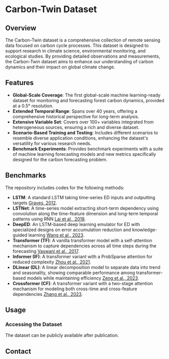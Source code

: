 # Carbon-Twin Dataset

## Overview
The Carbon-Twin dataset is a comprehensive collection of remote sensing data focused on carbon cycle processes. This dataset is designed to support research in climate science, environmental monitoring, and ecological studies. By providing detailed observations and measurements, the Carbon-Twin dataset aims to enhance our understanding of carbon dynamics and their impact on global climate change.

## Features
- **Global-Scale Coverage**: The first global-scale machine learning-ready dataset for monitoring and forecasting forest carbon dynamics, provided at a 0.5° resolution.
- **Extended Temporal Range**: Spans over 40 years, offering a comprehensive historical perspective for long-term analysis.
- **Extensive Variable Set**: Covers over 100+ variables integrated from heterogeneous sources, ensuring a rich and diverse dataset.
- **Scenario-Based Training and Testing**: Includes different scenarios to resemble diverse application conditions, enhancing the dataset's versatility for various research needs.
- **Benchmark Experiments**: Provides benchmark experiments with a suite of machine learning forecasting models and new metrics specifically designed for the carbon forecasting problem.


## Benchmarks
The repository includes codes for the following methods:
- **LSTM**: A standard LSTM taking time-series ED inputs and outputting targets [Graves, 2012](https://www.cs.toronto.edu/~graves/phd.pdf).
- **LSTNet**: A time-series model extracting short-term dependency using convolution along the time-feature dimension and long-term temporal patterns using RNN [Lai et al., 2018](https://arxiv.org/abs/1703.07015).
- **DeepED**: An LSTM-based deep learning emulator for ED with specialized designs on error accumulation reduction and knowledge-guided learning [Wang et al., 2023](https://arxiv.org/abs/2304.04567).
- **Transformer (TF)**: A vanilla transformer model with a self-attention mechanism to capture dependencies across all time steps during the forecasting [Vaswani et al., 2017](https://arxiv.org/abs/1706.03762).
- **Informer (IF)**: A transformer variant with a ProbSparse attention for reduced complexity [Zhou et al., 2021](https://arxiv.org/abs/2012.07436).
- **DLinear (DL)**: A linear decomposition model to separate data into trend and seasonality, showing comparable performance among transformer-based models while maintaining efficiency [Zeng et al., 2023](https://arxiv.org/abs/2205.13504).
- **Crossformer (CF)**: A transformer variant with a two-stage attention mechanism for modeling both cross-time and cross-feature dependencies [Zhang et al., 2023](https://arxiv.org/abs/2303.11337).



## Usage
### Accessing the Dataset
The dataset can be publicly available after publication.


## Contact

